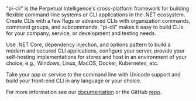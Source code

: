 ﻿"pi-cli" is the Perpetual Intelligence's cross-platform framework for building flexible command-line systems or CLI applications in the .NET ecosystem. Create CLIs with a few flags or advanced CLIs with organization commands, command groups, and subcommands. "pi-cli" makes it easy to build CLIs for your company, service, or development and testing needs.

Use .NET Core, dependency injection, and options pattern to build a modern and secured CLI applications, configure your server, provide your self-hosting implementations for stores and host in an environment of your choice, e.g., Windows, Linux, MacOS, Docker, Kubernetes, etc.

Take your app or service to the command line with Unicode support and build your front-end CLI in any language or your choice.

For more information see our [documentation](https://docs.perpetualintelligence.com/articles/pi-cli/framework.html) or the GitHub [repo](https://github.com/perpetualintelligence/cli).